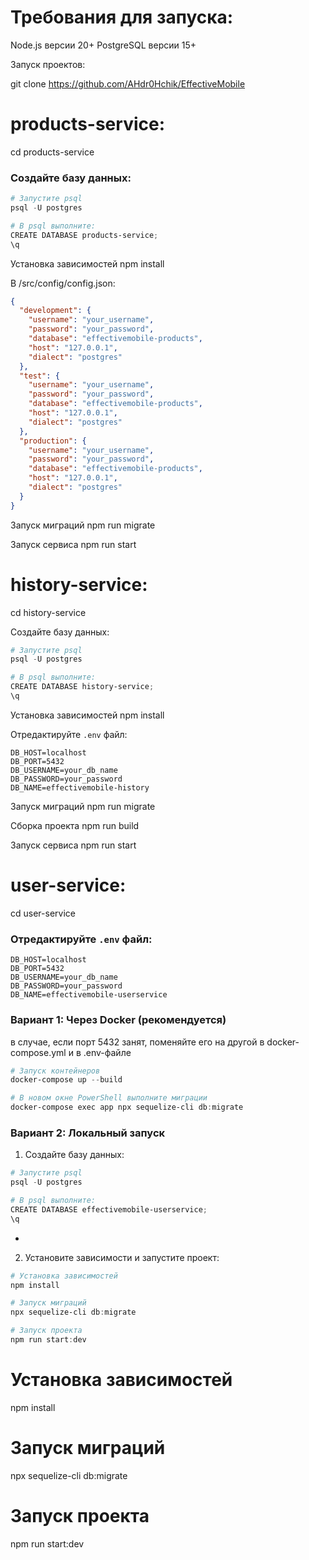 # Требования для запуска:

Node.js версии 20+
PostgreSQL версии 15+

Запуск проектов:

git clone https://github.com/AHdr0Hchik/EffectiveMobile

# products-service:

cd products-service

### Создайте базу данных:
```powershell
# Запустите psql
psql -U postgres

# В psql выполните:
CREATE DATABASE products-service;
\q
```

Установка зависимостей
npm install

В /src/config/config.json:

```json
{
  "development": {
    "username": "your_username",
    "password": "your_password",
    "database": "effectivemobile-products",
    "host": "127.0.0.1",
    "dialect": "postgres"
  },
  "test": {
    "username": "your_username",
    "password": "your_password",
    "database": "effectivemobile-products",
    "host": "127.0.0.1",
    "dialect": "postgres"
  },
  "production": {
    "username": "your_username",
    "password": "your_password",
    "database": "effectivemobile-products",
    "host": "127.0.0.1",
    "dialect": "postgres"
  }
}
```

Запуск миграций
npm run migrate

Запуск сервиса
npm run start

# history-service:

cd history-service

Создайте базу данных:
```powershell
# Запустите psql
psql -U postgres

# В psql выполните:
CREATE DATABASE history-service;
\q
```

Установка зависимостей
npm install

Отредактируйте `.env` файл:
```env
DB_HOST=localhost
DB_PORT=5432
DB_USERNAME=your_db_name
DB_PASSWORD=your_password
DB_NAME=effectivemobile-history
```

Запуск миграций
npm run migrate

Сборка проекта
npm run build

Запуск сервиса
npm run start

# user-service:

cd user-service
 
### Отредактируйте `.env` файл:
```env
DB_HOST=localhost
DB_PORT=5432
DB_USERNAME=your_db_name
DB_PASSWORD=your_password
DB_NAME=effectivemobile-userservice
```

### Вариант 1: Через Docker (рекомендуется)

в случае, если порт 5432 занят, поменяйте его на другой в docker-compose.yml и в .env-файле

```powershell
# Запуск контейнеров
docker-compose up --build

# В новом окне PowerShell выполните миграции
docker-compose exec app npx sequelize-cli db:migrate
```

### Вариант 2: Локальный запуск

1. Создайте базу данных:
```powershell
# Запустите psql
psql -U postgres

# В psql выполните:
CREATE DATABASE effectivemobile-userservice;
\q
```
-
2. Установите зависимости и запустите проект:
```powershell
# Установка зависимостей
npm install

# Запуск миграций
npx sequelize-cli db:migrate

# Запуск проекта
npm run start:dev
```
# Установка зависимостей
npm install

# Запуск миграций
npx sequelize-cli db:migrate

# Запуск проекта
npm run start:dev